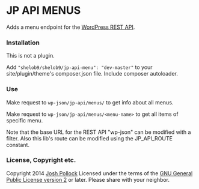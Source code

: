 JP API MENUS
============
Adds a menu endpoint for the [WordPress REST API](https://wordpress.org/plugins/json-rest-api/).

### Installation
This is not a plugin.

Add `"shelob9/shelob9/jp-api-menu": "dev-master"` to your site/plugin/theme's composer.json file. Include composer autoloader.

### Use
Make request to `wp-json/jp-api/menus/` to get info about all menus.

Make request to `wp-json/jp-api/menus/<menu-name>` to get all items of specific menu.

Note that the base URL for the REST API "wp-json" can be modified with a filter. Also this lib's route can be modified using the JP_API_ROUTE constant.

### License, Copyright etc.
Copyright 2014 [Josh Pollock](http://JoshPress.net) Licensed under the terms of the [GNU General Public License version 2](http://www.gnu.org/licenses/gpl-2.0.html) or later. Please share with your neighbor.
